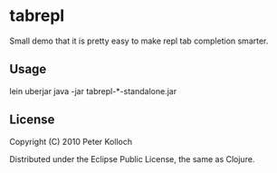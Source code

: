 # tabrepl

Small demo that it is pretty easy to make repl tab completion smarter.

## Usage

lein uberjar
java -jar tabrepl-*-standalone.jar

## License

Copyright (C) 2010 Peter Kolloch

Distributed under the Eclipse Public License, the same as Clojure.
